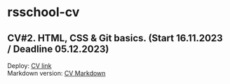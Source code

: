# rsschool-cv
CV#2. HTML, CSS &amp; Git basics. (Start 16.11.2023 / Deadline 05.12.2023)
---
Deploy: [CV link](https://greck2908.github.io/rsschool-cv/)  
Markdown version: [CV Markdown](https://greck2908.github.io/rsschool-cv/cv)
